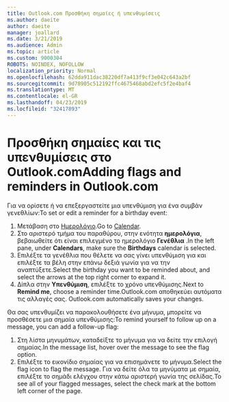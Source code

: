 ```yaml
---
title: Outlook.com Προσθήκη σημαίες ή υπενθυμίσεις
ms.author: daeite
author: daeite
manager: joallard
ms.date: 3/21/2019
ms.audience: Admin
ms.topic: article
ms.custom: 9000304
ROBOTS: NOINDEX, NOFOLLOW
localization_priority: Normal
ms.openlocfilehash: 62dda911dac38220df7a413f9cf3e042c643a2bf
ms.sourcegitcommit: 9d78905c512192ffc4675468abd2efc5f2e4baf4
ms.translationtype: MT
ms.contentlocale: el-GR
ms.lasthandoff: 04/23/2019
ms.locfileid: "32417893"
---
```

# <a name="adding-flags-and-reminders-in-outlookcom"></a><span data-ttu-id="26504-102">Προσθήκη σημαίες και τις υπενθυμίσεις στο Outlook.com</span><span class="sxs-lookup"><span data-stu-id="26504-102">Adding flags and reminders in Outlook.com</span></span>

<span data-ttu-id="26504-103">Για να ορίσετε ή να επεξεργαστείτε μια υπενθύμιση για ένα συμβάν γενεθλίων:</span><span class="sxs-lookup"><span data-stu-id="26504-103">To set or edit a reminder for a birthday event:</span></span>

1. <span data-ttu-id="26504-104">Μετάβαση στο [Ημερολόγιο](https://outlook.live.com/calendar/).</span><span class="sxs-lookup"><span data-stu-id="26504-104">Go to [Calendar](https://outlook.live.com/calendar/).</span></span>
1. <span data-ttu-id="26504-105">Στο αριστερό τμήμα του παραθύρου, στην ενότητα **ημερολόγια**, βεβαιωθείτε ότι είναι επιλεγμένο το ημερολόγιο **Γενέθλια** .</span><span class="sxs-lookup"><span data-stu-id="26504-105">In the left pane, under **Calendars**, make sure the **Birthdays** calendar is selected.</span></span>
1. <span data-ttu-id="26504-106">Επιλέξτε τα γενέθλια που θέλετε να σας γίνει υπενθύμιση για και επιλέξτε τα βέλη στην επάνω δεξιά γωνία για να την αναπτύξετε.</span><span class="sxs-lookup"><span data-stu-id="26504-106">Select the birthday you want to be reminded about, and select the arrows at the top right corner to expand it.</span></span>
1. <span data-ttu-id="26504-107">Δίπλα στην **Υπενθύμιση**, επιλέξτε το χρόνο υπενθύμισης.</span><span class="sxs-lookup"><span data-stu-id="26504-107">Next to **Remind me**, choose a reminder time.</span></span><span data-ttu-id="26504-108">Outlook.com αποθηκεύει αυτόματα τις αλλαγές σας.</span><span class="sxs-lookup"><span data-stu-id="26504-108"> Outlook.com automatically saves your changes.</span></span>

<span data-ttu-id="26504-109">Θα σας υπενθυμίζει να παρακολουθήσετε ένα μήνυμα, μπορείτε να προσθέσετε μια σημαία υπενθύμισης:</span><span class="sxs-lookup"><span data-stu-id="26504-109">To remind yourself to follow up on a message, you can add a follow-up flag:</span></span>

1. <span data-ttu-id="26504-110">Στη λίστα μηνυμάτων, καταδείξτε το μήνυμα για να δείτε την επιλογή σημαίας.</span><span class="sxs-lookup"><span data-stu-id="26504-110">In the message list, hover over the message to see the flag option.</span></span>
1. <span data-ttu-id="26504-111">Επιλέξτε το εικονίδιο σημαίας για να επισημάνετε το μήνυμα.</span><span class="sxs-lookup"><span data-stu-id="26504-111">Select the flag icon to flag the message.</span></span> <span data-ttu-id="26504-112">Για να δείτε όλα τα μηνύματα με σημαία, επιλέξτε το σημάδι ελέγχου στην κάτω αριστερή γωνία της σελίδας.</span><span class="sxs-lookup"><span data-stu-id="26504-112">To see all of your flagged messages, select the check mark at the bottom left corner of the page.</span></span>